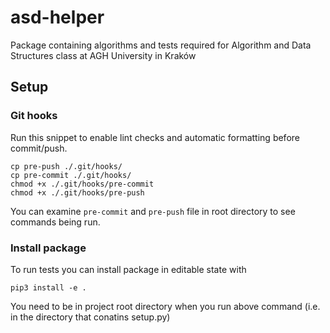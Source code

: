# asd-helper
Package containing algorithms and tests required for Algorithm and Data Structures class at AGH University in Kraków


## Setup
### Git hooks
Run this snippet to enable lint checks and automatic formatting before commit/push.
```
cp pre-push ./.git/hooks/
cp pre-commit ./.git/hooks/
chmod +x ./.git/hooks/pre-commit
chmod +x ./.git/hooks/pre-push
```
You can examine `pre-commit` and `pre-push` file in root directory to see commands being run.

### Install package
To run tests you can install package in editable state with
```
pip3 install -e .

```
You need to be in project root directory when you run above command (i.e. in the directory that conatins setup.py)

